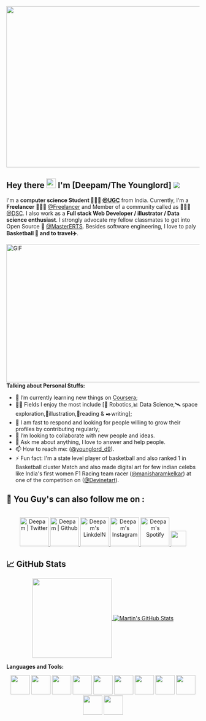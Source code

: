 <p align="center">
<img align="center" alt="GIF" src="https://user-images.githubusercontent.com/43116024/91091911-ecb37480-e674-11ea-827c-1a47e6e9e77f.gif" width="1020" height="420" />
</p>

## Hey there <img src="https://media.giphy.com/media/hvRJCLFzcasrR4ia7z/giphy.gif" width="25px"> I'm [Deepam/The Younglord] ![](https://visitor-badge.glitch.me/badge?page_id=theyounglord)
I'm a **computer science Student 👨🏽‍💼 [@UGC](https://www.ugc.ac.in/)** from India. Currently, I'm a **Freelancer** 👨🏽‍💻 [@Freelancer](https://www.freelancer.com/) and Member of a community called as 👨🏽‍💼[@DSC](https://dsccu.in/). I also work as a **Full stack Web Developer / illustrator / Data science enthusiast**. I strongly advocate my fellow classmates to get into Open Source 📢 [@MasterERTS](https://github.com/MasterERTS). Besides software engineering, I love to paly **Basketball :basketball: and to travel:airplane:**.

<img align="right" alt="GIF" src="https://user-images.githubusercontent.com/43116024/91599470-04943c80-e984-11ea-906d-ad345e49fbc4.gif" width="550" height="360" />

**Talking about Personal Stuffs:**

- 📖 I’m currently learning new things on [Coursera](https://www.coursera.org);
- 🤹🏽 Fields I enjoy the most include [🤖 Robotics,📊 Data Science,:artificial_satellite: space exploration,:tropical_fish:illustration,:open_book:reading & :black_nib:writing];
- 💬 I am fast to respond and looking for people willing to grow their profiles by contributing regularly;
- 👯 I’m looking to collaborate with new people and ideas.
- 💬 Ask me about anything, I love to answer and help people.
- 📫 How to reach me: ([@younglord_d9](https://www.instagram.com/younglord_d9/)).
- ⚡ Fun fact: I'm a state level player of basketball and also ranked 1 in Basketball cluster Match and also made digital art for few indian celebs like India's first women F1 Racing team racer ([@manisharamkelkar](https://www.instagram.com/manisharamkelkar/)) at one of the competition on ([@Devinetart](https://www.deviantart.com/)).

## :monocle_face: You Guy's can also follow me on :
<p align="center">
<br/>
<a href="https://twitter.com/younglord_d9">
  <img alt="Deepam | Twitter" width="75px" src="https://www.flaticon.com/svg/static/icons/svg/1322/1322042.svg" />
</a>
<a href="https://github.com/theyounglord">
  <img alt="Deepam | Github" width="75px" src="https://www.flaticon.com/svg/static/icons/svg/1322/1322053.svg" />
</a>
<a href="https://www.linkedin.com/in/young-lord-526b3116b/">
  <img alt="Deepam's LinkdeIN" width="75px" src="https://image.flaticon.com/icons/svg/2111/2111465.svg" />
</a>
<a href="https://www.instagram.com/accounts/login/?next=%2Fyounglord_d9%2F&source=follow">
  <img alt="Deepam's Instagram" width="75px" src="https://image.flaticon.com/icons/svg/2111/2111421.svg" />
</a>
<a href="https://open.spotify.com/user/31htsemoewvncl77kqbji3vvth4q">
  <img alt="Deepam's Spotify" width="75px" src="https://image.flaticon.com/icons/svg/2111/2111627.svg" />
</a>
  <a href="mailto:theyounglord.d9@gmail.com">
  <img src="https://github.com/blackcater/blackcater/raw/master/images/social-gmail.svg" height="40" />
</a>
</p>

## &#x1f4c8; GitHub Stats
<p align="center">
  <a href="https://github.com/theyounglord">
  <img align="center"  height="207px" src="https://github-readme-stats.vercel.app/api/top-langs/?username=theyounglord&hide=java,html&title_color=ffffff&text_color=c9cacc&icon_color=2bbc8a&bg_color=1d1f21" />
</a>
<a href="https://github.comnz/theyounglord">
  <img align="center" src="https://github-readme-stats.vercel.app/api?username=theyounglord&show_icons=true&line_height=27&count_private=true&title_color=ffffff&text_color=b8d7eb&icon_color=e77912&bg_color=1d1f21" alt="Martin's GitHub Stats" />
  </a>
</p>
  
**Languages and Tools:**  



<p align="center">
<code><img height="50" src="https://image.flaticon.com/icons/svg/2861/2861557.svg"></code>
<code><img height="50" src="https://image.flaticon.com/icons/svg/3190/3190604.svg"></code>
<code><img height="50" src="https://image.flaticon.com/icons/svg/2942/2942156.svg"></code>
<code><img height="50" src="https://img.icons8.com/color/48/000000/golang.png"></code>
<code><img height="50" src="https://image.flaticon.com/icons/svg/1628/1628182.svg"></code>
<code><img height="50" src="https://image.flaticon.com/icons/png/512/2085/2085061.png"></code>
<code><img height="50" src="https://image.flaticon.com/icons/svg/2535/2535543.svg"></code>
<code><img height="50" src="https://cdn.icon-icons.com/icons2/1508/PNG/512/matlab_104289.png"></code>
<code><img height="50" src="https://image.flaticon.com/icons/svg/2721/2721297.svg"></code>
<code><img height="50" src="https://image.flaticon.com/icons/svg/752/752605.svg"></code>
<code><img height="50" src="https://image.flaticon.com/icons/svg/1680/1680899.svg"></code>
</p>
